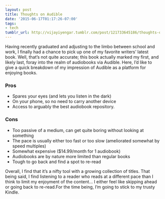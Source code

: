 ```yaml
---
layout: post
title: Thoughts on Audible
date: '2015-06-17T01:17:26-07:00'
tags:
- tech
tumblr_url: http://vijayiyengar.tumblr.com/post/121733645186/thoughts-on-audible
---
```

Having recently graduated and adjusting to the limbo between school and work, I finally had a chance to pick up one of my favorite writers’ latest book. Well, that’s not quite accurate; this book actually marked my first, and likely last, foray into the realm of audiobooks via Audible. Here, I’d like to give a quick breakdown of my impression of Audible as a platform for enjoying books.

<!--more-->

### Pros
* Spares your eyes (and lets you listen in the dark)
* On your phone, so no need to carry another device
* Access to arguably the best audiobook repository.

### Cons
* Too passive of a medium, can get quite boring without looking at something
* The pace is usually either too fast or too slow (ameliorated somewhat by speed multiples)
* Somewhat expensive ($14.99/month for 1 audiobook)
* Audiobooks are by nature more limited than regular books
* Tough to go back and find a spot to re-read

Overall, I find that it’s a nifty tool with a growing collection of titles. That being said, I find listening to a reader who reads at a different pace than I think to limit my enjoyment of the content... I either feel like skipping ahead or going back to re-read.For the time being, I’m going to stick to my trusty Kindle.
